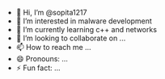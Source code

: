 - 👋 Hi, I’m @sopita1217
- 👀 I’m interested in malware development
- 🌱 I’m currently learning c++ and networks
- 💞️ I’m looking to collaborate on ...
- 📫 How to reach me ...
- 😄 Pronouns: ...
- ⚡ Fun fact: ...

<!---
sopita1217/sopita1217 is a ✨ special ✨ repository because its `README.md` (this file) appears on your GitHub profile.
You can click the Preview link to take a look at your changes.
--->
